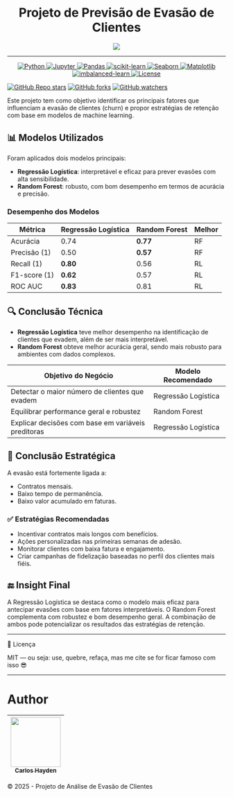 <h1 align="center"> Projeto de Previsão de Evasão de Clientes </h1>



<p align="center">
<img src="http://img.shields.io/static/v1?label=STATUS&message=%20Done&color=GREEN&style=for-the-badge"/>
</p>

---
<p align="center">
  <a href="https://www.python.org/">
    <img alt="Python" src="https://img.shields.io/badge/Python-3.10%2B-blue?logo=python">
  </a>
  <a href="https://jupyter.org/">
    <img alt="Jupyter" src="https://img.shields.io/badge/Jupyter-Notebook-orange?logo=jupyter">
  </a>
  <a href="https://pandas.pydata.org/">
    <img alt="Pandas" src="https://img.shields.io/badge/Pandas-1.5%2B-lightgrey?logo=pandas">
  </a>
  <a href="https://scikit-learn.org/">
    <img alt="scikit-learn" src="https://img.shields.io/badge/scikit--learn-1.1%2B-F7931E?logo=scikit-learn">
  </a>
  <a href="https://seaborn.pydata.org/">
    <img alt="Seaborn" src="https://img.shields.io/badge/Seaborn-0.11%2B-lightblue?logo=python">
  </a>
  <a href="https://matplotlib.org/">
    <img alt="Matplotlib" src="https://img.shields.io/badge/Matplotlib-3.5%2B-darkgreen?logo=python">
  </a>
  <a href="https://imbalanced-learn.org/">
    <img alt="imbalanced-learn" src="https://img.shields.io/badge/imblearn-SMOTE-red">
  </a>
  <a href="https://opensource.org/license/mit/">
    <img alt="License" src="https://img.shields.io/badge/License-MIT-yellow.svg">
  </a>
</p>

[![GitHub Repo stars](https://img.shields.io/github/stars/HaydenUFSC/03_challenge-data-science?style=social)](https://github.com/HaydenUFSC/03_challenge-data-science)
[![GitHub forks](https://img.shields.io/github/forks/HaydenUFSC/03_challenge-data-science?style=social)](https://github.com/HaydenUFSC/03_challenge-data-science/fork)
[![GitHub watchers](https://img.shields.io/github/watchers/HaydenUFSC/03_challenge-data-science?style=social)](https://github.com/HaydenUFSC/03_challenge-data-science/watchers)



Este projeto tem como objetivo identificar os principais fatores que influenciam a evasão de clientes (churn) e propor estratégias de retenção com base em modelos de machine learning.

## 📊 Modelos Utilizados

Foram aplicados dois modelos principais:

- **Regressão Logística**: interpretável e eficaz para prever evasões com alta sensibilidade.
- **Random Forest**: robusto, com bom desempenho em termos de acurácia e precisão.

### Desempenho dos Modelos

| Métrica      | Regressão Logística | Random Forest | Melhor |
| ------------ | ------------------- | ------------- | ------ |
| Acurácia     | 0.74                | **0.77**      | RF     |
| Precisão (1) | 0.50                | **0.57**      | RF     |
| Recall (1)   | **0.80**            | 0.56          | RL     |
| F1-score (1) | **0.62**            | 0.57          | RL     |
| ROC AUC      | **0.83**            | 0.81          | RL     |

## 🔍 Conclusão Técnica

- **Regressão Logística** teve melhor desempenho na identificação de clientes que evadem, além de ser mais interpretável.
- **Random Forest** obteve melhor acurácia geral, sendo mais robusto para ambientes com dados complexos.

| Objetivo do Negócio                             | Modelo Recomendado      |
|--------------------------------------------------|--------------------------|
| Detectar o maior número de clientes que evadem   | Regressão Logística      |
| Equilibrar performance geral e robustez          | Random Forest            |
| Explicar decisões com base em variáveis preditoras | Regressão Logística    |

## 🎯 Conclusão Estratégica

A evasão está fortemente ligada a:

- Contratos mensais.
- Baixo tempo de permanência.
- Baixo valor acumulado em faturas.

### ✅ Estratégias Recomendadas

- Incentivar contratos mais longos com benefícios.
- Ações personalizadas nas primeiras semanas de adesão.
- Monitorar clientes com baixa fatura e engajamento.
- Criar campanhas de fidelização baseadas no perfil dos clientes mais fiéis.

## 🔚 Insight Final

A Regressão Logística se destaca como o modelo mais eficaz para antecipar evasões com base em fatores interpretáveis. O Random Forest complementa com robustez e bom desempenho geral. A combinação de ambos pode potencializar os resultados das estratégias de retenção.

---



🧠 Licença

MIT — ou seja: use, quebre, refaça, mas me cite se for ficar famoso com isso 😎




---
# Author

| [<img src="https://avatars.githubusercontent.com/u/79289647?v=4" width=115><br><sub>Carlos Hayden</sub>](https://github.com/JunhaumHayden) |
| :---: |

© 2025 - Projeto de Análise de Evasão de Clientes